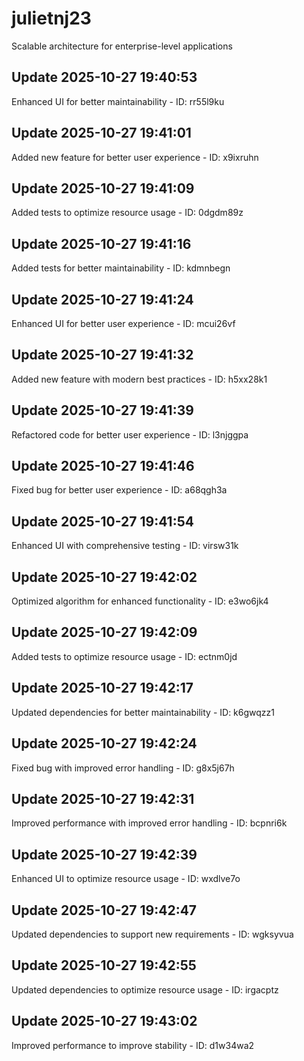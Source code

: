 # julietnj23
Scalable architecture for enterprise-level applications

## Update 2025-10-27 19:40:53
Enhanced UI for better maintainability - ID: rr55l9ku


## Update 2025-10-27 19:41:01
Added new feature for better user experience - ID: x9ixruhn


## Update 2025-10-27 19:41:09
Added tests to optimize resource usage - ID: 0dgdm89z


## Update 2025-10-27 19:41:16
Added tests for better maintainability - ID: kdmnbegn


## Update 2025-10-27 19:41:24
Enhanced UI for better user experience - ID: mcui26vf


## Update 2025-10-27 19:41:32
Added new feature with modern best practices - ID: h5xx28k1


## Update 2025-10-27 19:41:39
Refactored code for better user experience - ID: l3njggpa


## Update 2025-10-27 19:41:46
Fixed bug for better user experience - ID: a68qgh3a


## Update 2025-10-27 19:41:54
Enhanced UI with comprehensive testing - ID: virsw31k


## Update 2025-10-27 19:42:02
Optimized algorithm for enhanced functionality - ID: e3wo6jk4


## Update 2025-10-27 19:42:09
Added tests to optimize resource usage - ID: ectnm0jd


## Update 2025-10-27 19:42:17
Updated dependencies for better maintainability - ID: k6gwqzz1


## Update 2025-10-27 19:42:24
Fixed bug with improved error handling - ID: g8x5j67h


## Update 2025-10-27 19:42:31
Improved performance with improved error handling - ID: bcpnri6k


## Update 2025-10-27 19:42:39
Enhanced UI to optimize resource usage - ID: wxdlve7o


## Update 2025-10-27 19:42:47
Updated dependencies to support new requirements - ID: wgksyvua


## Update 2025-10-27 19:42:55
Updated dependencies to optimize resource usage - ID: irgacptz


## Update 2025-10-27 19:43:02
Improved performance to improve stability - ID: d1w34wa2

